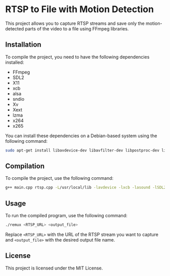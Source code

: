 # RTSP to File with Motion Detection

This project allows you to capture RTSP streams and save only the motion-detected parts of the video to a file using FFmpeg libraries.

## Installation

To compile the project, you need to have the following dependencies installed:

- FFmpeg
- SDL2
- X11
- xcb
- alsa
- sndio
- Xv
- Xext
- lzma
- x264
- x265

You can install these dependencies on a Debian-based system using the following command:

```sh
sudo apt-get install libavdevice-dev libavfilter-dev libpostproc-dev libavformat-dev libavcodec-dev liblzma-dev libx264-dev libx265-dev libswresample-dev libswscale-dev libavutil-dev libsdl2-dev libxcb1-dev libasound2-dev libsndio-dev libxv-dev libxext-dev libx11-dev
```

## Compilation

To compile the project, use the following command:

```sh
g++ main.cpp rtsp.cpp -L/usr/local/lib -lavdevice -lxcb -lasound -lSDL2 -lsndio -lXv -lXext -lm -lavfilter -lpostproc -lavformat -lavcodec -llzma -lx264 -lx265 -lz -lswresample -lswscale -lavutil -pthread -latomic -lX11 -g -o remux
```

## Usage

To run the compiled program, use the following command:

```sh
./remux <RTSP_URL> <output_file>
```

Replace `<RTSP_URL>` with the URL of the RTSP stream you want to capture and `<output_file>` with the desired output file name.

## License

This project is licensed under the MIT License.
